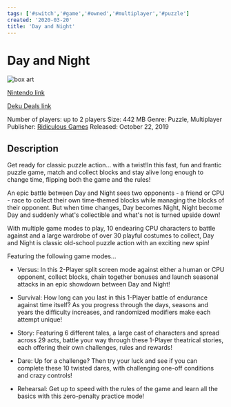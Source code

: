 ```yaml
---
tags: ['#switch','#game','#owned','#multiplayer','#puzzle']
created: '2020-03-20'
title: 'Day and Night'
---
```

# Day and Night

![box art](https://assets.nintendo.com/image/upload/c_pad,f_auto,h_613,q_auto,w_1089/ncom/en_US/games/switch/d/day-and-night-switch/hero?v=2021042821)

[Nintendo link](https://www.nintendo.com/games/detail/day-and-night-switch/)

[Deku Deals link](https://www.dekudeals.com/items/day-and-night)

Number of players: up to 2 players
Size: 442 MB
Genre: Puzzle, Multiplayer
Publisher: [Ridiculous Games](https://www.dekudeals.com/games?include[collection]=true&filter[publisher]=Ridiculous+Games)
Released: October 22, 2019

## Description

Get ready for classic puzzle action… with a twist!In this fast, fun and frantic puzzle game, match and collect blocks and stay alive long enough to change time, flipping both the game and the rules! 

An epic battle between Day and Night sees two opponents - a friend or CPU - race to collect their own time-themed blocks while managing the blocks of their opponent. But when time changes, Day becomes Night, Night become Day and suddenly what's collectible and what's not is turned upside down! 

With multiple game modes to play, 10 endearing CPU characters to battle against and a large wardrobe of over 30 playful costumes to collect, Day and Night is classic old-school puzzle action with an exciting new spin!

Featuring the following game modes...

- Versus: In this 2-Player split screen mode against either a human or CPU opponent, collect blocks, chain together bonuses and launch seasonal attacks in an epic showdown between Day and Night!

- Survival: How long can you last in this 1-Player battle of endurance against time itself? As you progress through the days, seasons and years the difficulty increases, and randomized modifiers make each attempt unique!

- Story: Featuring 6 different tales, a large cast of characters and spread across 29 acts, battle your way through these 1-Player theatrical stories, each offering their own challenges, rules and rewards!

- Dare: Up for a challenge? Then try your luck and see if you can complete these 10 twisted dares, with challenging one-off conditions and crazy controls!

- Rehearsal: Get up to speed with the rules of the game and learn all the basics with this zero-penalty practice mode!

